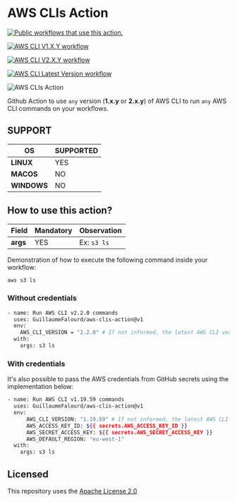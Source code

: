 # AWS CLIs Action

[![Public workflows that use this action.](https://img.shields.io/endpoint?url=https%3A%2F%2Fapi-endbug.vercel.app%2Fapi%2Fgithub-actions%2Fused-by%3Faction%3DGuillaumeFalourd%2Faws-clis-action%26badge%3Dtrue)](https://github.com/search?o=desc&q=GuillaumeFalourd+aws-clis-action+path%3A.github%2Fworkflows+language%3AYAML&s=&type=Code) 

[![AWS CLI V1.X.Y workflow](https://github.com/GuillaumeFalourd/aws-cli-action/actions/workflows/aws-cli-v1.X.Y.yml/badge.svg)](https://github.com/GuillaumeFalourd/aws-cli-action/actions/workflows/aws-cli-v1.X.Y.yml)

[![AWS CLI V2.X.Y workflow](https://github.com/GuillaumeFalourd/aws-cli-action/actions/workflows/aws-cli-v2.X.Y.yml/badge.svg)](https://github.com/GuillaumeFalourd/aws-cli-action/actions/workflows/aws-cli-v2.X.Y.yml)

[![AWS CLI Latest Version workflow](https://github.com/GuillaumeFalourd/aws-cli-action/actions/workflows/aws-cli-latest-version.yml/badge.svg)](https://github.com/GuillaumeFalourd/aws-cli-action/actions/workflows/aws-cli-latest-version.yml)

![AWS CLIs Action](https://user-images.githubusercontent.com/22433243/116742843-589d6800-a9ce-11eb-8cff-675a0d7cabde.png)

Github Action to use `any` version (**1.x.y** or **2.x.y**) of AWS CLI to run `any` AWS CLI commands on your workflows.

## SUPPORT

OS | SUPPORTED
------------ | ------------
**LINUX** | YES
**MACOS** | NO
**WINDOWS** | NO

## How to use this action?

Field | Mandatory | Observation
------------ | ------------  | -------------
**args** | YES | Ex: `s3 ls`

Demonstration of how to execute the following command inside your workflow:

```bash
aws s3 ls
```

### Without credentials

```bash
- name: Run AWS CLI v2.2.0 commands
  uses: GuillaumeFalourd/aws-clis-action@v1
  env:
    AWS_CLI_VERSION = "2.2.0" # If not informed, the latest AWS CLI version 2 will be used.
  with:
    args: s3 ls
```

### With credentials

It's also possible to pass the AWS credentials from GitHub secrets using the implementation below:

```bash
- name: Run AWS CLI v1.19.59 commands
  uses: GuillaumeFalourd/aws-clis-action@v1
  env:
      AWS_CLI_VERSION: "1.19.59" # If not informed, the latest AWS CLI version 2 will be used.
      AWS_ACCESS_KEY_ID: ${{ secrets.AWS_ACCESS_KEY_ID }}
      AWS_SECRET_ACCESS_KEY: ${{ secrets.AWS_SECRET_ACCESS_KEY }}
      AWS_DEFAULT_REGION: "eu-west-1"
  with:
    args: s3 ls
```

## Licensed

This repository uses the [Apache License 2.0](https://github.com/GuillaumeFalourd/aws-cli-action/blob/main/LICENSE)
